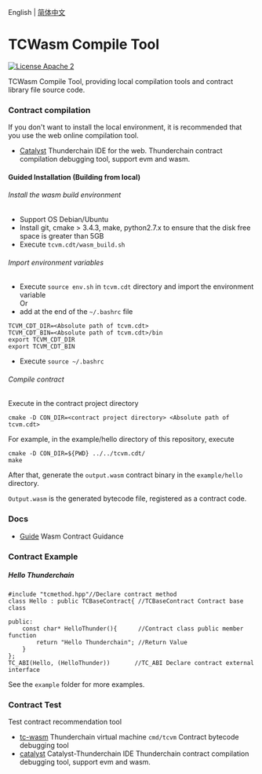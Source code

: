 English | [简体中文](./README.zh-CN.md)

# TCWasm Compile Tool

[![License Apache 2](https://img.shields.io/badge/license-apache%202-blue.svg?style=flat-square)](https://github.com/xunleichain/tcvm-cdt/blob/master/LICENSE)

TCWasm Compile Tool, providing local compilation tools and contract library file source code.

### Contract compilation
If you don't want to install the local environment, it is recommended that you use the web online compilation tool.
- [Catalyst](https://catalyst.onethingcloud.com/#/catalyst) Thunderchain IDE for the web. 
    Thunderchain contract compilation debugging tool, support evm and wasm.

#### Guided Installation (Building from local)

###### Install the wasm build environment
- Support OS Debian/Ubuntu 
- Install git, cmake > 3.4.3, make, python2.7.x to ensure that the disk free space is greater than 5GB
- Execute  `tcvm.cdt/wasm_build.sh`

###### Import environment variables
- Execute `source env.sh` in `tcvm.cdt` directory and import the environment variable<br>
Or
- add at the end of the `~/.bashrc` file
```
TCVM_CDT_DIR=<Absolute path of tcvm.cdt>
TCVM_CDT_BIN=<Absolute path of tcvm.cdt>/bin
export TCVM_CDT_DIR
export TCVM_CDT_BIN
```
- Execute `source ~/.bashrc`


###### Compile contract

Execute in the contract project directory
```
cmake -D CON_DIR=<contract project directory> <Absolute path of tcvm.cdt>
```

For example, in the example/hello directory of this repository, execute
```
cmake -D CON_DIR=${PWD} ../../tcvm.cdt/
make
```
After that, generate the `output.wasm` contract binary in the `example/hello` directory.

`Output.wasm` is the generated bytecode file, registered as a contract code.

### Docs
- [Guide](doc/guide.md) Wasm Contract Guidance

### Contract Example

##### Hello Thunderchain
````
#include "tcmethod.hpp"//Declare contract method
class Hello : public TCBaseContract{ //TCBaseContract Contract base class

public:
    const char* HelloThunder(){      //Contract class public member function
        return "Hello Thunderchain"; //Return Value
    }
};
TC_ABI(Hello, (HelloThunder))		//TC_ABI Declare contract external interface
````
See the `example` folder for more examples.


### Contract Test
Test contract recommendation tool
- [tc-wasm](https://github.com/xunleichain/tc-wasm) Thunderchain virtual machine
  `cmd/tcvm` Contract bytecode debugging tool
- [catalyst](https://catalyst.onethingcloud.com/#/catalyst)  Catalyst-Thunderchain IDE 
    Thunderchain contract compilation debugging tool, support evm and wasm. 
